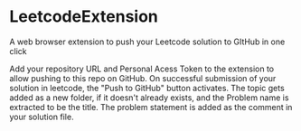 # LeetcodeExtension
A web browser extension to push your Leetcode solution to GItHub in one click

Add your repository URL and Personal Acess Token to the extension to allow pushing to this repo on GitHub.
On successful submission of your solution in leetcode, the "Push to GitHub" button activates. The topic gets added as a new folder, if it doesn't already exists, and the Problem name is extracted to be the title. The problem statement is added as the comment in your solution file.